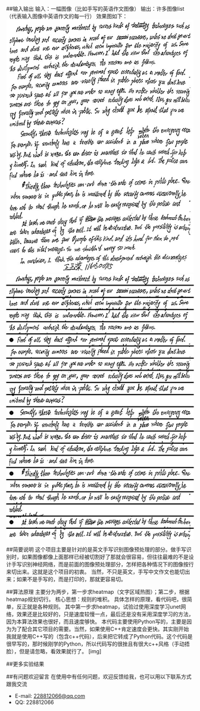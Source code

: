 
##输入输出
输入：一幅图像（比如手写的英语作文图像）
输出：许多图像list（代表输入图像中英语作文的每一行）
效果图如下：
![input](pic/Snipaste_2018-10-20_22-31-17.jpg "input")
![output](pic/Snipaste_2018-10-20_22-32-03.jpg "output")

##简要说明
这个项目主要是针对的是英文手写识别图像预处理的部分。做手写识别时，如果图像都像上面那样已经被切割好了那就会很容易，但往往最难的不是设计手写识别神经网络，而是前面的图像预处理部分，怎样把各种情况下的图像按行来切出来。这就是这个项目的初衷。
当然，不只是英文，手写中文作文也能切出来；如果不是手写的，而是打印的，那就更容易切。

##算法原理
主要分为两步，第一步求heatmap（文字区域热图）；第二步，根据heatmap规划切行。
核心思想：规则的堆积。
具体怎样的原理，看代码吧，很简单，反正就是各种规则。
其中第一步求heatmap，试验过使用深度学习unet网络，效果还是比较好的，只是速度较慢一点，最后还是没有采用深度学习的方法，因为本算法效果也很好，而且速度够快。
本代码主要使用Python写的，主要是因为为了配合其它项目的需要。当然，如果使用C++肯定速度会更快。其实刚开始我就是使用C++写的（包含c++代码），后来把它转成了Python代码。这个代码是很早写的，那时候刚学的Python，所以代码写的很挫且有很大c++风格（手动捂脸），但是请忽略，看效果就行了。
[img]

##更多实验结果



##有问题欢迎留言
在使用中有任何问题，欢迎反馈给我，也可以用以下联系方式跟我交流

* E-mail: 228812066@qq.com
* QQ: 228812066

